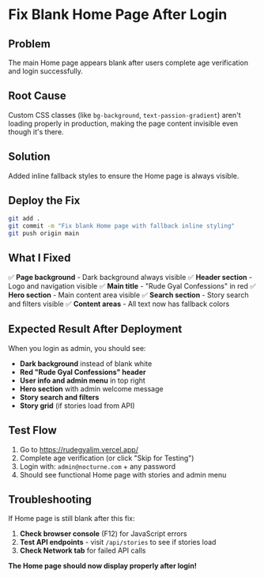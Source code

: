 # Fix Blank Home Page After Login

## Problem

The main Home page appears blank after users complete age verification and login successfully.

## Root Cause

Custom CSS classes (like `bg-background`, `text-passion-gradient`) aren't loading properly in production, making the page content invisible even though it's there.

## Solution

Added inline fallback styles to ensure the Home page is always visible.

## Deploy the Fix

```bash
git add .
git commit -m "Fix blank Home page with fallback inline styling"
git push origin main
```

## What I Fixed

✅ **Page background** - Dark background always visible
✅ **Header section** - Logo and navigation visible
✅ **Main title** - "Rude Gyal Confessions" in red
✅ **Hero section** - Main content area visible
✅ **Search section** - Story search and filters visible
✅ **Content areas** - All text now has fallback colors

## Expected Result After Deployment

When you login as admin, you should see:

- **Dark background** instead of blank white
- **Red "Rude Gyal Confessions" header**
- **User info and admin menu** in top right
- **Hero section** with admin welcome message
- **Story search and filters**
- **Story grid** (if stories load from API)

## Test Flow

1. Go to https://rudegyaljm.vercel.app/
2. Complete age verification (or click "Skip for Testing")
3. Login with: `admin@nocturne.com` + any password
4. Should see functional Home page with stories and admin menu

## Troubleshooting

If Home page is still blank after this fix:

1. **Check browser console** (F12) for JavaScript errors
2. **Test API endpoints** - visit `/api/stories` to see if stories load
3. **Check Network tab** for failed API calls

**The Home page should now display properly after login!**
